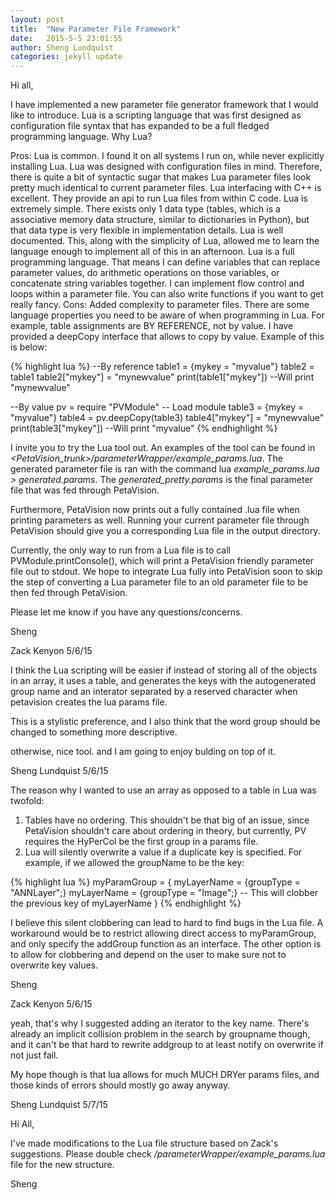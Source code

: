 ```yaml
---
layout: post
title:  "New Parameter File Framework"
date:   2015-5-5 23:01:55
author: Sheng Lundquist
categories: jekyll update
---
```


Hi all,

I have implemented a new parameter file generator framework that I would like to introduce. Lua is a scripting language that was first designed as configuration file syntax that has expanded to be a full fledged programming language. Why Lua?

Pros:
Lua is common. I found it on all systems I run on, while never explicitly installing Lua.
Lua was designed with configuration files in mind. Therefore, there is quite a bit of syntactic sugar that makes Lua parameter files look pretty much identical to current parameter files.
Lua interfacing with C++ is excellent. They provide an api to run Lua files from within C code.
Lua is extremely simple. There exists only 1 data type (tables, which is a associative memory data structure, similar to dictionaries in Python), but that data type is very flexible in implementation details.
Lua is well documented. This, along with the simplicity of Lua, allowed me to learn the language enough to implement all of this in an afternoon.
Lua is a full programming language. That means I can define variables that can replace parameter values, do arithmetic operations on those variables, or concatenate string variables together. I can implement flow control and loops within a parameter file. You can also write functions if you want to get really fancy.
Cons:
Added complexity to parameter files.
There are some language properties you need to be aware of when programming in Lua. For example, table assignments are BY REFERENCE, not by value. I have provided a deepCopy interface that allows to copy by value. Example of this is below:

{% highlight lua %}
--By reference
table1 = {mykey = "myvalue"}
table2 = table1
table2["mykey"] = "mynewvalue"
print(table1["mykey"]) --Will print "mynewvalue"

--By value
pv = require "PVModule" -- Load module
table3 = {mykey = "myvalue"}
table4 = pv.deepCopy(table3)
table4["mykey"] = "mynewvalue"
print(table3["mykey"]) --Will print "myvalue"
{% endhighlight %}

I invite you to try the Lua tool out. An examples of the tool can be found in *<PetaVision_trunk>/parameterWrapper/example_params.lua*. The generated parameter file is ran with the command lua *example_params.lua > generated.params*. The *generated_pretty.params* is the final parameter file that was fed through PetaVision.

Furthermore, PetaVision now prints out a fully contained .lua file when printing parameters as well. Running your current parameter file through PetaVision should give you a corresponding Lua file in the output directory.

Currently, the only way to run from a Lua file is to call PVModule.printConsole(), which will print a PetaVision friendly parameter file out to stdout. We hope to integrate Lua fully into PetaVision soon to skip the step of converting a Lua parameter file to an old parameter file to be then fed through PetaVision.

Please let me know if you have any questions/concerns.

Sheng


Zack Kenyon
5/6/15

I think the Lua scripting will be easier if instead of storing all of the objects in an array, it uses a table, and generates the keys with the autogenerated group name and an interator separated by a reserved character when petavision creates the lua params file. 

This is a stylistic preference, and I also think that the word group should be changed to something more descriptive. 

otherwise, nice tool. and I am going to enjoy bulding on top of it.


Sheng Lundquist
5/6/15

The reason why I wanted to use an array as opposed to a table in Lua was twofold:

1. Tables have no ordering. This shouldn't be that big of an issue, since PetaVision shouldn't care about ordering in theory, but currently, PV requires the HyPerCol be the first group in a params file.
2. Lua will silently overwrite a value if a duplicate key is specified. For example, if we allowed the groupName to be the key:

{% highlight lua %}
myParamGroup = {
myLayerName = {groupType = "ANNLayer";}
myLayerName = {groupType = "Image";} -- This will clobber the previous key of myLayerName
}
{% endhighlight %}

I believe this silent clobbering can lead to hard to find bugs in the Lua file. A workaround would be to restrict allowing direct access to myParamGroup, and only specify the addGroup function as an interface. The other option is to allow for clobbering and depend on the user to make sure not to overwrite key values.

Sheng


Zack Kenyon
5/6/15

yeah, that's why I suggested adding an iterator to the key name. 
There's already an implicit collision problem in the search by groupname though, and it can't be that hard to rewrite addgroup to at least notify on overwrite if not just fail. 

My hope though is that lua allows for much MUCH DRYer params files, and those kinds of errors should mostly go away anyway.


Sheng Lundquist
5/7/15

Hi All,

I've made modifications to the Lua file structure based on Zack's suggestions. Please double check *<PVTrunk>/parameterWrapper/example_params.lua* file for the new structure.

Sheng





